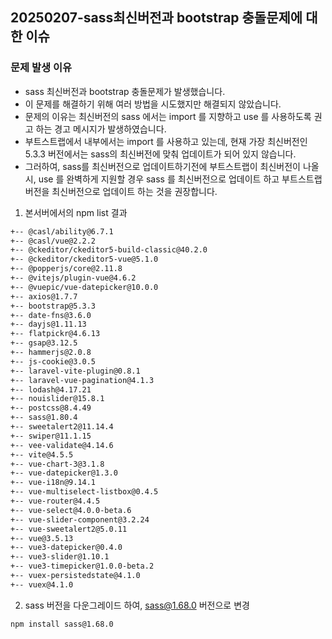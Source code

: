 ## 20250207-sass최신버전과 bootstrap 충돌문제에 대한 이슈 

### 문제 발생 이유

- sass 최신버전과 bootstrap 충돌문제가 발생했습니다.
- 이 문제를 해결하기 위해 여러 방법을 시도했지만 해결되지 않았습니다.
- 문제의 이유는 최신버전의 sass 에서는 import 를 지향하고 use 를 사용하도록 권고 하는 경고 메시지가 발생하였습니다.
- 부트스트랩에서 내부에서는 import 를 사용하고 있는데, 현재 가장 최신버전인 5.3.3 버전에서는 sass의 최신버전에 맞춰 업데이트가 되어 있지 않습니다. 
- 그러하여, sass를 최신버전으로 업데이트하기전에 부트스트랩이 최신버전이 나올시, use 를 완벽하게 지원할 경우 sass 를 최신버전으로 업데이트 하고 부트스트랩 버전을 최신버전으로 업데이트 하는 것을 권장합니다. 

1. 본서버에서의 npm list 결과 

```bash
+-- @casl/ability@6.7.1
+-- @casl/vue@2.2.2
+-- @ckeditor/ckeditor5-build-classic@40.2.0
+-- @ckeditor/ckeditor5-vue@5.1.0
+-- @popperjs/core@2.11.8
+-- @vitejs/plugin-vue@4.6.2
+-- @vuepic/vue-datepicker@10.0.0
+-- axios@1.7.7
+-- bootstrap@5.3.3
+-- date-fns@3.6.0
+-- dayjs@1.11.13
+-- flatpickr@4.6.13
+-- gsap@3.12.5
+-- hammerjs@2.0.8
+-- js-cookie@3.0.5
+-- laravel-vite-plugin@0.8.1
+-- laravel-vue-pagination@4.1.3
+-- lodash@4.17.21
+-- nouislider@15.8.1
+-- postcss@8.4.49
+-- sass@1.80.4
+-- sweetalert2@11.14.4
+-- swiper@11.1.15
+-- vee-validate@4.14.6
+-- vite@4.5.5
+-- vue-chart-3@3.1.8
+-- vue-datepicker@1.3.0
+-- vue-i18n@9.14.1
+-- vue-multiselect-listbox@0.4.5
+-- vue-router@4.4.5
+-- vue-select@4.0.0-beta.6
+-- vue-slider-component@3.2.24
+-- vue-sweetalert2@5.0.11
+-- vue@3.5.13
+-- vue3-datepicker@0.4.0
+-- vue3-slider@1.10.1
+-- vue3-timepicker@1.0.0-beta.2
+-- vuex-persistedstate@4.1.0
+-- vuex@4.1.0
``` 

2. sass 버전을 다운그레이드 하여, sass@1.68.0 버전으로 변경 

```bash
npm install sass@1.68.0
```


